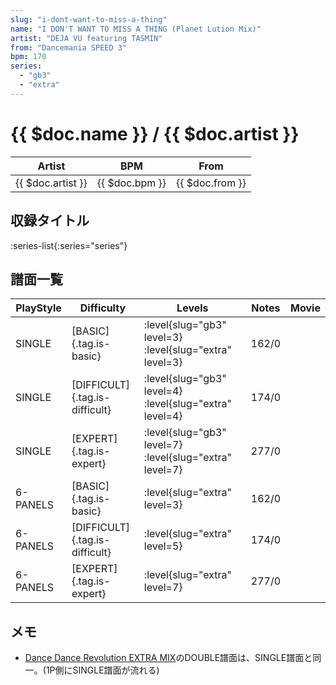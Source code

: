 ```yaml
---
slug: "i-dont-want-to-miss-a-thing"
name: "I DON'T WANT TO MISS A THING (Planet Lution Mix)"
artist: "DEJA VU featuring TASMIN"
from: "Dancemania SPEED 3"
bpm: 170
series:
  - "gb3"
  - "extra"
---
```


# {{ $doc.name }} / {{ $doc.artist }}

|Artist|BPM|From|
|------|---|----|
|{{ $doc.artist }}|{{ $doc.bpm }}|{{ $doc.from }}|

## 収録タイトル

:series-list{:series="series"}

## 譜面一覧

|PlayStyle|Difficulty|Levels|Notes|Movie|
|---------|----------|------|-----|-----|
|SINGLE|[BASIC]{.tag.is-basic}|<div class="field is-grouped is-grouped-multiline">:level{slug="gb3" level=3} :level{slug="extra" level=3}</div>|162/0||
|SINGLE|[DIFFICULT]{.tag.is-difficult}|<div class="field is-grouped is-grouped-multiline">:level{slug="gb3" level=4} :level{slug="extra" level=4}</div>|174/0||
|SINGLE|[EXPERT]{.tag.is-expert}|<div class="field is-grouped is-grouped-multiline">:level{slug="gb3" level=7} :level{slug="extra" level=7}</div>|277/0||
|6-PANELS|[BASIC]{.tag.is-basic}|<div class="field is-grouped is-grouped-multiline">:level{slug="extra" level=3}</div>|162/0||
|6-PANELS|[DIFFICULT]{.tag.is-difficult}|<div class="field is-grouped is-grouped-multiline">:level{slug="extra" level=5}</div>|174/0||
|6-PANELS|[EXPERT]{.tag.is-expert}|<div class="field is-grouped is-grouped-multiline">:level{slug="extra" level=7}</div>|277/0||

## メモ

- [Dance Dance Revolution EXTRA MIX](/series/extra)のDOUBLE譜面は、SINGLE譜面と同一。(1P側にSINGLE譜面が流れる)
